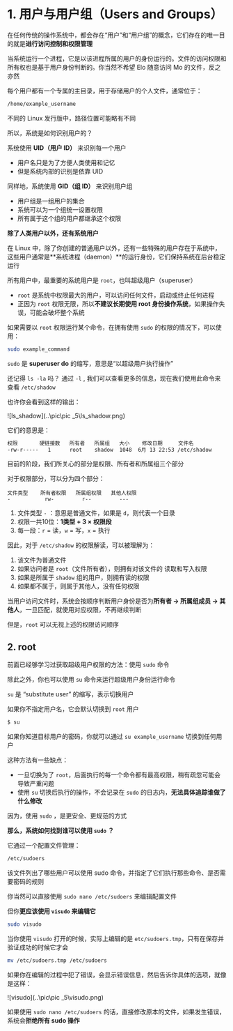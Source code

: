 # 1. 用户与用户组（Users and Groups）

在任何传统的操作系统中，都会存在“用户”和“用户组”的概念，它们存在的唯一目的就是**进行访问控制和权限管理**

当系统运行一个进程，它是以该进程所属的用户的身份运行的。文件的访问权限和所有权也是基于用户身份判断的。你当然不希望 Elo 随意访问 Mo 的文件，反之亦然

每个用户都有一个专属的主目录，用于存储用户的个人文件，通常位于：

```bash
/home/example_username
```

不同的 Linux 发行版中，路径位置可能略有不同

所以，系统是如何识别用户的？



系统使用 **UID（用户 ID）** 来识别每一个用户

- 用户名只是为了方便人类使用和记忆
- 但是系统内部的识别是依靠 UID

同样地，系统使用 **GID（组 ID）** 来识别用户组

- 用户组是一组用户的集合
- 系统可以为一个组统一设置权限
- 所有属于这个组的用户都继承这个权限



**除了人类用户以外，还有系统用户**

在 Linux 中，除了你创建的普通用户以外，还有一些特殊的用户存在于系统中，这些用户通常是**系统进程（daemon）**的运行身份，它们保持系统在后台稳定运行



所有用户中，最重要的系统用户是 `root`，也叫超级用户（superuser）

- `root` 是系统中权限最大的用户，可以访问任何文件，启动或终止任何进程
- 正因为 `root` 权限无限，所以**不建议长期使用 root 身份操作系统**，如果操作失误，可能会破坏整个系统

如果需要以 `root` 权限运行某个命令，在拥有使用 `sudo` 的权限的情况下，可以使用：

```bash
sudo example_command
```

`sudo` 是 **superuser do** 的缩写，意思是“以超级用户执行操作”



还记得 `ls -la` 吗？ 通过 `-l` , 我们可以查看更多的信息，现在我们使用此命令来查看 `/etc/shadow`

也许你会看到这样的输出：

![ls_shadow](..\pic\pic _5\ls_shadow.png)

它们的意思是：

```bash
权限		 硬链接数	所有者	  所属组	大小    修改日期	   文件名
-rw-r-----   1      root    shadow  1048  6月 13 22:53 /etc/shadow
```

目前的阶段，我们所关心的部分是权限、所有者和所属组三个部分

对于权限部分，可以分为四个部分：

```
文件类型	所有者权限	所属组权限   其他人权限
-			rw-			r--			---
```

1. 文件类型 `-` ：意思是普通文件，如果是 `d`，则代表一个目录
2. 权限一共10位：**1类型 + 3 × 权限段**
3. 每一段：`r` = 读，`w` = 写，`x` = 执行

因此，对于 `/etc/shadow` 的权限解读，可以被理解为：

1. 该文件为普通文件
2. 如果访问者是 `root`（文件所有者），则拥有对该文件的 读取和写入权限
3. 如果是所属于 `shadow` 组的用户，则拥有读的权限
4. 如果都不属于，则属于其他人，没有任何权限

当用户访问文件时，系统会按顺序判断用户身份是否为**所有者 → 所属组成员 → 其他人**，一旦匹配，就使用对应权限，不再继续判断

但是，`root` 可以无视上述的权限访问顺序



## 2. root

前面已经够学习过获取超级用户权限的方法：使用 `sudo` 命令

除此之外，你也可以使用 `su` 命令来运行超级用户身份运行命令

`su` 是  “substitute user” 的缩写，表示切换用户

如果你不指定用户名，它会默认切换到 `root`  用户

```bash
$ su
```

如果你知道目标用户的密码，你就可以通过 `su example_username` 切换到任何用户

这种方法有一些缺点：

- 一旦切换为了 `root`，后面执行的每一个命令都有最高权限，稍有疏忽可能会导致严重问题
- 使用 `su` 切换后执行的操作，不会记录在 `sudo` 的日志内，**无法具体追踪谁做了什么修改**

因为，使用 `sudo` ，是更安全、更规范的方式



**那么，系统如何找到谁可以使用 `sudo` ？**

它通过一个配置文件管理：

```bash
/etc/sudoers
```

该文件列出了哪些用户可以使用 sudo 命令，并指定了它们执行那些命令、是否需要密码的规则

你当然可以直接使用 `sudo nano /etc/sudoers` 来编辑配置文件

但你**更应该使用 `visudo` 来编辑它**

```bash
sudo visudo
```

当你使用 `visudo` 打开的时候，实际上编辑的是 `etc/sudoers.tmp`，只有在保存并验证成功的时候它才会

```bash
mv /etc/sudoers.tmp /etc/sudoers
```

如果你在编辑的过程中犯了错误，会显示错误信息，然后告诉你具体的选项，就像是这样：

![visudo](..\pic\pic _5\visudo.png)

如果使用 `sudo nano /etc/sudoers` 的话，直接修改原本的文件，如果发生错误，系统会**拒绝所有 sudo 操作**

